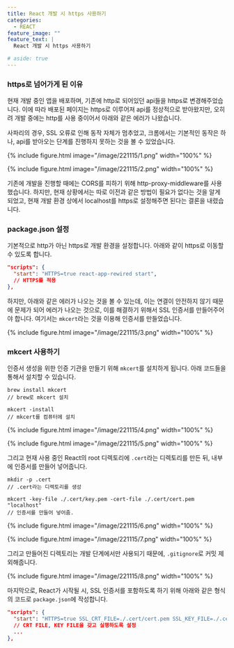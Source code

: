 ```yaml
---
title: React 개발 시 https 사용하기
categories:
  - REACT
feature_image: ""
feature_text: |
  React 개발 시 https 사용하기

# aside: true
---
```


### https로 넘어가게 된 이유

현재 개발 중인 앱을 배포하며, 기존에 http로 되어있던 api들을 https로 변경해주었습니다. 이에 따라 배포된 페이지는 https로 이루어져 api를 정상적으로 받아왔지만, 오히려 개발 중에는 http를 사용 중이어서 아래와 같은 에러가 나왔습니다.

사파리의 경우, SSL 오류로 인해 동작 자체가 멈추었고, 크롬에서는 기본적인 동작은 하나, api를 받아오는 단계를 진행하지 못하는 것을 볼 수 있었습니다.

{% include figure.html image="/image/221115/1.png" width="100%" %}

{% include figure.html image="/image/221115/2.png" width="100%" %}

기존에 개발을 진행할 때에는 CORS를 피하기 위해 http-proxy-middleware를 사용했습니다. 하지만, 현재 상황에서는 따로 이전과 같은 방법이 필요가 없다는 것을 알게 되었고, 현재 개발 환경 상에서 localhost를 https로 설정해주면 된다는 결론을 내렸습니다.

### package.json 설정

기본적으로 http가 아닌 https로 개발 환경을 설정합니다. 아래와 같이 https로 이동할 수 있도록 합니다.

```json
"scripts": {
  "start": "HTTPS=true react-app-rewired start",
  // HTTPS를 적용
},
```

하지만, 아래와 같은 에러가 나오는 것을 볼 수 있는데, 이는 연결이 안전하지 않기 때문에 문제가 되어 에러가 나오는 것으로, 이를 해결하기 위해서 SSL 인증서를 만들어주어야 합니다. 여기서는 `mkcert`라는 것을 이용해 인증서를 만들었습니다.

{% include figure.html image="/image/221115/3.png" width="100%" %}

### mkcert 사용하기

인증서 생성을 위한 인증 기관을 만들기 위해 `mkcert`를 설치하게 됩니다. 아래 코드들을 통해서 설치할 수 있습니다.

```
brew install mkcert
// brew로 mkcert 설치

mkcert -install
// mkcert를 컴퓨터에 설치
```

{% include figure.html image="/image/221115/4.png" width="100%" %}

{% include figure.html image="/image/221115/5.png" width="100%" %}

그리고 현재 사용 중인 React의 root 디렉토리에 `.cert`라는 디렉토리를 만든 뒤, 내부에 인증서를 만들어 넣어줍니다.

```
mkdir -p .cert
// .cert라는 디렉토리를 생성

mkcert -key-file ./.cert/key.pem -cert-file ./.cert/cert.pem "localhost"
// 인증서를 만들어 넣어줌.
```

{% include figure.html image="/image/221115/6.png" width="100%" %}

{% include figure.html image="/image/221115/7.png" width="100%" %}

그리고 만들어진 디렉토리는 개발 단계에서만 사용되기 때문에, `.gitignore`로 커밋 제외해줍니다.

{% include figure.html image="/image/221115/8.png" width="100%" %}

마지막으로, React가 시작될 시, SSL 인증서를 포함하도록 하기 위해 아래와 같은 형식의 코드로 `package.json`에 작성합니다.

```json
"scripts": {
  "start": "HTTPS=true SSL_CRT_FILE=./.cert/cert.pem SSL_KEY_FILE=./.cert/key.pem react-app-rewired start",
  // CRT FILE, KEY FILE을 갖고 실행하도록 설정
  ...
},
```
